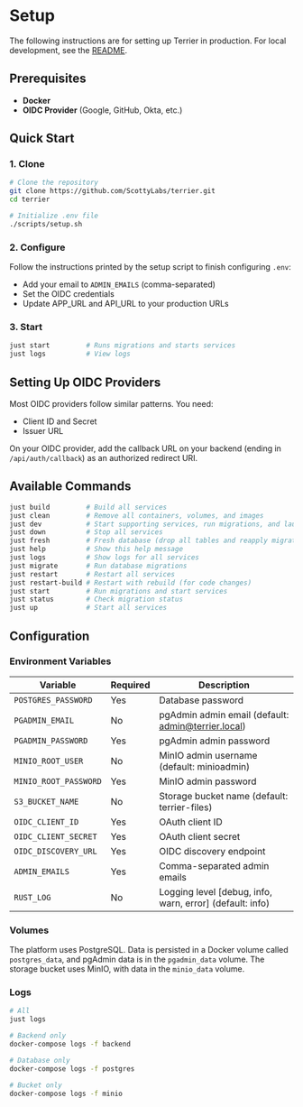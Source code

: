 # Setup

The following instructions are for setting up Terrier in production. For local development, see the [README](README.md).

## Prerequisites

- **Docker**
- **OIDC Provider** (Google, GitHub, Okta, etc.)

## Quick Start

### 1. Clone

```bash
# Clone the repository
git clone https://github.com/ScottyLabs/terrier.git
cd terrier

# Initialize .env file
./scripts/setup.sh
```

### 2. Configure

Follow the instructions printed by the setup script to finish configuring `.env`:

- Add your email to `ADMIN_EMAILS` (comma-separated)
- Set the OIDC credentials
- Update APP_URL and API_URL to your production URLs

### 3. Start

```bash
just start         # Runs migrations and starts services
just logs          # View logs
```

## Setting Up OIDC Providers

Most OIDC providers follow similar patterns. You need:

- Client ID and Secret
- Issuer URL

On your OIDC provider, add the callback URL on your backend (ending in `/api/auth/callback`) as an authorized redirect URI.

## Available Commands

```bash
just build         # Build all services
just clean         # Remove all containers, volumes, and images
just dev           # Start supporting services, run migrations, and launch apps locally
just down          # Stop all services
just fresh         # Fresh database (drop all tables and reapply migrations)
just help          # Show this help message
just logs          # Show logs for all services
just migrate       # Run database migrations
just restart       # Restart all services
just restart-build # Restart with rebuild (for code changes)
just start         # Run migrations and start services
just status        # Check migration status
just up            # Start all services
```

## Configuration

### Environment Variables

| Variable | Required | Description |
|----------|----------|-------------|
| `POSTGRES_PASSWORD` | Yes | Database password |
| `PGADMIN_EMAIL` | No | pgAdmin admin email (default: <admin@terrier.local>) |
| `PGADMIN_PASSWORD` | Yes | pgAdmin admin password |
| `MINIO_ROOT_USER` | No | MinIO admin username (default: minioadmin) |
| `MINIO_ROOT_PASSWORD` | Yes | MinIO admin password |
| `S3_BUCKET_NAME` | No | Storage bucket name (default: terrier-files) |
| `OIDC_CLIENT_ID` | Yes | OAuth client ID |
| `OIDC_CLIENT_SECRET` | Yes | OAuth client secret |
| `OIDC_DISCOVERY_URL` | Yes | OIDC discovery endpoint |
| `ADMIN_EMAILS` | Yes | Comma-separated admin emails |
| `RUST_LOG` | No | Logging level [debug, info, warn, error] (default: info) |

### Volumes

The platform uses PostgreSQL. Data is persisted in a Docker volume called `postgres_data`, and pgAdmin data is in the `pgadmin_data` volume. The storage bucket uses MinIO, with data in the `minio_data` volume.

### Logs

```bash
# All
just logs

# Backend only
docker-compose logs -f backend

# Database only
docker-compose logs -f postgres

# Bucket only
docker-compose logs -f minio
```

